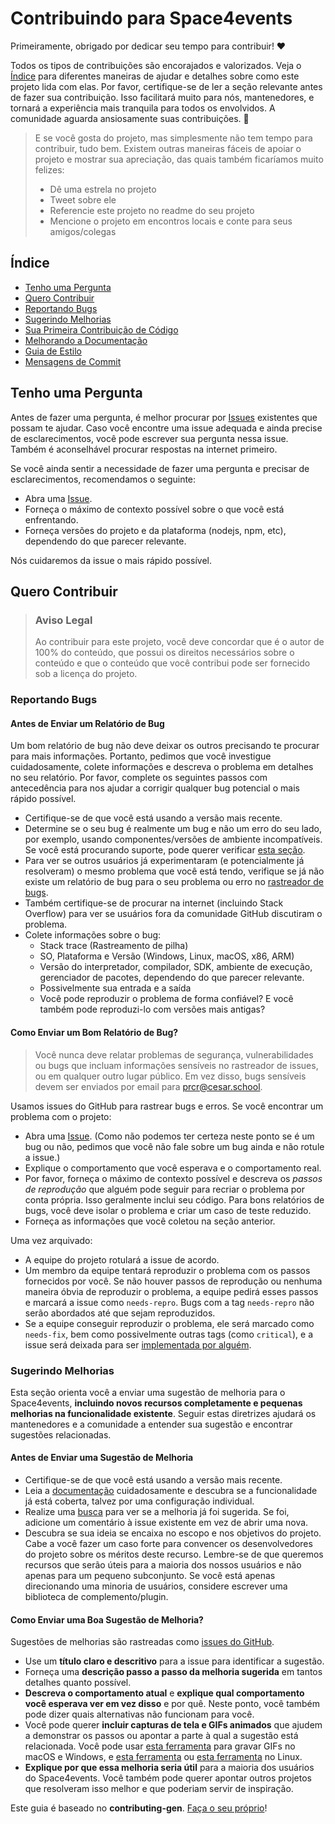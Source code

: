 # Contribuindo para Space4events

Primeiramente, obrigado por dedicar seu tempo para contribuir! ❤️

Todos os tipos de contribuições são encorajados e valorizados. Veja o [Índice](#índice) para diferentes maneiras de ajudar e detalhes sobre como este projeto lida com elas. Por favor, certifique-se de ler a seção relevante antes de fazer sua contribuição. Isso facilitará muito para nós, mantenedores, e tornará a experiência mais tranquila para todos os envolvidos. A comunidade aguarda ansiosamente suas contribuições. 🎉

> E se você gosta do projeto, mas simplesmente não tem tempo para contribuir, tudo bem. Existem outras maneiras fáceis de apoiar o projeto e mostrar sua apreciação, das quais também ficaríamos muito felizes:
> - Dê uma estrela no projeto
> - Tweet sobre ele
> - Referencie este projeto no readme do seu projeto
> - Mencione o projeto em encontros locais e conte para seus amigos/colegas

## Índice

- [Tenho uma Pergunta](#tenho-uma-pergunta)
- [Quero Contribuir](#quero-contribuir)
- [Reportando Bugs](#reportando-bugs)
- [Sugerindo Melhorias](#sugerindo-melhorias)
- [Sua Primeira Contribuição de Código](#sua-primeira-contribuição-de-código)
- [Melhorando a Documentação](#melhorando-a-documentação)
- [Guia de Estilo](#guia-de-estilo)
- [Mensagens de Commit](#mensagens-de-commit)

## Tenho uma Pergunta

Antes de fazer uma pergunta, é melhor procurar por [Issues](https://github.com/majupeixoto/Space4Events.git/issues) existentes que possam te ajudar. Caso você encontre uma issue adequada e ainda precise de esclarecimentos, você pode escrever sua pergunta nessa issue. Também é aconselhável procurar respostas na internet primeiro.

Se você ainda sentir a necessidade de fazer uma pergunta e precisar de esclarecimentos, recomendamos o seguinte:

- Abra uma [Issue](https://github.com/majupeixoto/Space4Events.git/issues/new).
- Forneça o máximo de contexto possível sobre o que você está enfrentando.
- Forneça versões do projeto e da plataforma (nodejs, npm, etc), dependendo do que parecer relevante.

Nós cuidaremos da issue o mais rápido possível.

## Quero Contribuir

> ### Aviso Legal <!-- omit in toc -->
> Ao contribuir para este projeto, você deve concordar que é o autor de 100% do conteúdo, que possui os direitos necessários sobre o conteúdo e que o conteúdo que você contribui pode ser fornecido sob a licença do projeto.

### Reportando Bugs

#### Antes de Enviar um Relatório de Bug

Um bom relatório de bug não deve deixar os outros precisando te procurar para mais informações. Portanto, pedimos que você investigue cuidadosamente, colete informações e descreva o problema em detalhes no seu relatório. Por favor, complete os seguintes passos com antecedência para nos ajudar a corrigir qualquer bug potencial o mais rápido possível.

- Certifique-se de que você está usando a versão mais recente.
- Determine se o seu bug é realmente um bug e não um erro do seu lado, por exemplo, usando componentes/versões de ambiente incompatíveis. Se você está procurando suporte, pode querer verificar [esta seção](#tenho-uma-pergunta).
- Para ver se outros usuários já experimentaram (e potencialmente já resolveram) o mesmo problema que você está tendo, verifique se já não existe um relatório de bug para o seu problema ou erro no [rastreador de bugs](https://github.com/majupeixoto/Space4Events.git/issues?q=label%3Abug).
- Também certifique-se de procurar na internet (incluindo Stack Overflow) para ver se usuários fora da comunidade GitHub discutiram o problema.
- Colete informações sobre o bug:
  - Stack trace (Rastreamento de pilha)
  - SO, Plataforma e Versão (Windows, Linux, macOS, x86, ARM)
  - Versão do interpretador, compilador, SDK, ambiente de execução, gerenciador de pacotes, dependendo do que parecer relevante.
  - Possivelmente sua entrada e a saída
  - Você pode reproduzir o problema de forma confiável? E você também pode reproduzi-lo com versões mais antigas?

#### Como Enviar um Bom Relatório de Bug?

> Você nunca deve relatar problemas de segurança, vulnerabilidades ou bugs que incluam informações sensíveis no rastreador de issues, ou em qualquer outro lugar público. Em vez disso, bugs sensíveis devem ser enviados por email para prcr@cesar.school.
<!-- Você pode adicionar uma chave PGP para permitir que as mensagens sejam enviadas criptografadas também. -->

Usamos issues do GitHub para rastrear bugs e erros. Se você encontrar um problema com o projeto:

- Abra uma [Issue](https://github.com/majupeixoto/Space4Events.git/issues/new). (Como não podemos ter certeza neste ponto se é um bug ou não, pedimos que você não fale sobre um bug ainda e não rotule a issue.)
- Explique o comportamento que você esperava e o comportamento real.
- Por favor, forneça o máximo de contexto possível e descreva os *passos de reprodução* que alguém pode seguir para recriar o problema por conta própria. Isso geralmente inclui seu código. Para bons relatórios de bugs, você deve isolar o problema e criar um caso de teste reduzido.
- Forneça as informações que você coletou na seção anterior.

Uma vez arquivado:

- A equipe do projeto rotulará a issue de acordo.
- Um membro da equipe tentará reproduzir o problema com os passos fornecidos por você. Se não houver passos de reprodução ou nenhuma maneira óbvia de reproduzir o problema, a equipe pedirá esses passos e marcará a issue como `needs-repro`. Bugs com a tag `needs-repro` não serão abordados até que sejam reproduzidos.
- Se a equipe conseguir reproduzir o problema, ele será marcado como `needs-fix`, bem como possivelmente outras tags (como `critical`), e a issue será deixada para ser [implementada por alguém](#sua-primeira-contribuição-de-código).

### Sugerindo Melhorias

Esta seção orienta você a enviar uma sugestão de melhoria para o Space4events, **incluindo novos recursos completamente e pequenas melhorias na funcionalidade existente**. Seguir estas diretrizes ajudará os mantenedores e a comunidade a entender sua sugestão e encontrar sugestões relacionadas.

#### Antes de Enviar uma Sugestão de Melhoria

- Certifique-se de que você está usando a versão mais recente.
- Leia a [documentação](https://github.com/majupeixoto/Space4Events#aluguel-de-espa%C3%A7os) cuidadosamente e descubra se a funcionalidade já está coberta, talvez por uma configuração individual.
- Realize uma [busca](https://github.com/majupeixoto/Space4Events.git/issues) para ver se a melhoria já foi sugerida. Se foi, adicione um comentário à issue existente em vez de abrir uma nova.
- Descubra se sua ideia se encaixa no escopo e nos objetivos do projeto. Cabe a você fazer um caso forte para convencer os desenvolvedores do projeto sobre os méritos deste recurso. Lembre-se de que queremos recursos que serão úteis para a maioria dos nossos usuários e não apenas para um pequeno subconjunto. Se você está apenas direcionando uma minoria de usuários, considere escrever uma biblioteca de complemento/plugin.

#### Como Enviar uma Boa Sugestão de Melhoria?

Sugestões de melhorias são rastreadas como [issues do GitHub](https://github.com/majupeixoto/Space4Events.git/issues).

- Use um **título claro e descritivo** para a issue para identificar a sugestão.
- Forneça uma **descrição passo a passo da melhoria sugerida** em tantos detalhes quanto possível.
- **Descreva o comportamento atual** e **explique qual comportamento você esperava ver em vez disso** e por quê. Neste ponto, você também pode dizer quais alternativas não funcionam para você.
- Você pode querer **incluir capturas de tela e GIFs animados** que ajudem a demonstrar os passos ou apontar a parte à qual a sugestão está relacionada. Você pode usar [esta ferramenta](https://www.cockos.com/licecap/) para gravar GIFs no macOS e Windows, e [esta ferramenta](https://github.com/colinkeenan/silentcast) ou [esta ferramenta](https://github.com/GNOME/byzanz) no Linux. <!-- isso deve ser incluído apenas se o projeto tiver uma GUI -->
- **Explique por que essa melhoria seria útil** para a maioria dos usuários do Space4events. Você também pode querer apontar outros projetos que resolveram isso melhor e que poderiam servir de inspiração.

Este guia é baseado no **contributing-gen**. [Faça o seu próprio](https://github.com/bttger/contributing-gen)!
